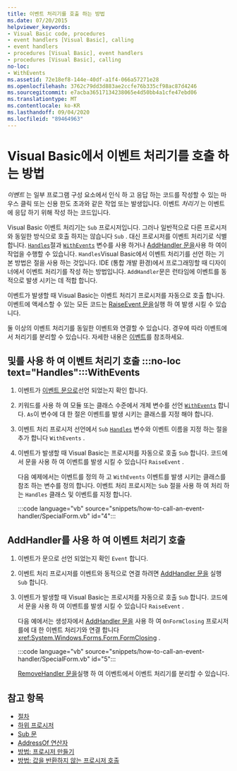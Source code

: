 ```yaml
---
title: 이벤트 처리기를 호출 하는 방법
ms.date: 07/20/2015
helpviewer_keywords:
- Visual Basic code, procedures
- event handlers [Visual Basic], calling
- event handlers
- procedures [Visual Basic], event handlers
- procedures [Visual Basic], calling
no-loc:
- WithEvents
ms.assetid: 72e18ef8-144e-40df-a1f4-066a57271e28
ms.openlocfilehash: 3762c79dd3d883ae2ccfe76b335cf98ac87d4246
ms.sourcegitcommit: e7acba36517134238065e4d50bb4a1cfe47ebd06
ms.translationtype: MT
ms.contentlocale: ko-KR
ms.lasthandoff: 09/04/2020
ms.locfileid: "89464963"
---
```

# <a name="how-to-call-an-event-handler-in-visual-basic"></a>Visual Basic에서 이벤트 처리기를 호출 하는 방법

*이벤트* 는 일부 프로그램 구성 요소에서 인식 하 고 응답 하는 코드를 작성할 수 있는 마우스 클릭 또는 신용 한도 초과와 같은 작업 또는 발생입니다. 이벤트 *처리기* 는 이벤트에 응답 하기 위해 작성 하는 코드입니다.

Visual Basic 이벤트 처리기는 `Sub` 프로시저입니다. 그러나 일반적으로 다른 프로시저와 동일한 방식으로 호출 하지는 않습니다 `Sub` . 대신 프로시저를 이벤트 처리기로 식별 합니다. [`Handles`](../../../language-reference/statements/handles-clause.md)절과 [`WithEvents`](../../../language-reference/modifiers/withevents.md) 변수를 사용 하거나 [AddHandler 문을](../../../language-reference/statements/addhandler-statement.md)사용 하 여이 작업을 수행할 수 있습니다. `Handles`Visual Basic에서 이벤트 처리기를 선언 하는 기본 방법은 절을 사용 하는 것입니다. IDE (통합 개발 환경)에서 프로그래밍할 때 디자이너에서 이벤트 처리기를 작성 하는 방법입니다. `AddHandler`문은 런타임에 이벤트를 동적으로 발생 시키는 데 적합 합니다.

이벤트가 발생할 때 Visual Basic는 이벤트 처리기 프로시저를 자동으로 호출 합니다. 이벤트에 액세스할 수 있는 모든 코드는 [RaiseEvent 문을](../../../language-reference/statements/raiseevent-statement.md)실행 하 여 발생 시킬 수 있습니다.

둘 이상의 이벤트 처리기를 동일한 이벤트와 연결할 수 있습니다. 경우에 따라 이벤트에서 처리기를 분리할 수 있습니다. 자세한 내용은 [이벤트](../events/index.md)를 참조하세요.

## <a name="call-an-event-handler-using-no-loc-texthandles-and-no-locwithevents"></a>및를 사용 하 여 이벤트 처리기 호출 :::no-loc text="Handles":::WithEvents

1. 이벤트가 [이벤트 문으로](../../../language-reference/statements/event-statement.md)선언 되었는지 확인 합니다.

2. 키워드를 사용 하 여 모듈 또는 클래스 수준에서 개체 변수를 선언 [`WithEvents`](../../../language-reference/modifiers/withevents.md) 합니다. `As`이 변수에 대 한 절은 이벤트를 발생 시키는 클래스를 지정 해야 합니다.

3. 이벤트 처리 프로시저 선언에서 `Sub` [`Handles`](../../../language-reference/statements/handles-clause.md) 변수와 이벤트 이름을 지정 하는 절을 추가 합니다 `WithEvents` .

4. 이벤트가 발생할 때 Visual Basic는 프로시저를 자동으로 호출 `Sub` 합니다. 코드에서 문을 사용 하 여 이벤트를 발생 시킬 수 있습니다 `RaiseEvent` .

    다음 예제에서는 이벤트를 정의 하 고 `WithEvents` 이벤트를 발생 시키는 클래스를 참조 하는 변수를 정의 합니다. 이벤트 처리 프로시저는 `Sub` 절을 사용 하 여 처리 하는 `Handles` 클래스 및 이벤트를 지정 합니다.

    :::code language="vb" source="snippets/how-to-call-an-event-handler/SpecialForm.vb" id="4":::

## <a name="call-an-event-handler-using-addhandler"></a>AddHandler를 사용 하 여 이벤트 처리기 호출

1. 이벤트가 문으로 선언 되었는지 확인 `Event` 합니다.

2. 이벤트 처리 프로시저를 이벤트와 동적으로 연결 하려면 [AddHandler 문을](../../../language-reference/statements/addhandler-statement.md) 실행 `Sub` 합니다.

3. 이벤트가 발생할 때 Visual Basic는 프로시저를 자동으로 호출 `Sub` 합니다. 코드에서 문을 사용 하 여 이벤트를 발생 시킬 수 있습니다 `RaiseEvent` .

    다음 예에서는 생성자에서 [AddHandler 문을](../../../language-reference/statements/addhandler-statement.md) 사용 하 여 `OnFormClosing` 프로시저를에 대 한 이벤트 처리기와 연결 합니다 <xref:System.Windows.Forms.Form.FormClosing> .

    :::code language="vb" source="snippets/how-to-call-an-event-handler/SpecialForm.vb" id="5":::

    [RemoveHandler 문을](../../../language-reference/statements/removehandler-statement.md)실행 하 여 이벤트에서 이벤트 처리기를 분리할 수 있습니다.

## <a name="see-also"></a>참고 항목

- [절차](index.md)
- [하위 프로시저](sub-procedures.md)
- [Sub 문](../../../language-reference/statements/sub-statement.md)
- [AddressOf 연산자](../../../language-reference/operators/addressof-operator.md)
- [방법: 프로시저 만들기](how-to-create-a-procedure.md)
- [방법: 값을 반환하지 않는 프로시저 호출](how-to-call-a-procedure-that-does-not-return-a-value.md)
